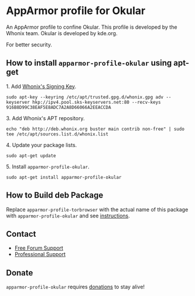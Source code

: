 # AppArmor profile for Okular #

An AppArmor profile to confine Okular. This profile
is developed by the Whonix team. Okular is developed by kde.org.

For better security.
## How to install `apparmor-profile-okular` using apt-get ##

1\. Add [Whonix's Signing Key](https://www.whonix.org/wiki/Whonix_Signing_Key).

```
sudo apt-key --keyring /etc/apt/trusted.gpg.d/whonix.gpg adv --keyserver hkp://ipv4.pool.sks-keyservers.net:80 --recv-keys 916B8D99C38EAF5E8ADC7A2A8D66066A2EEACCDA
```

3\. Add Whonix's APT repository.

```
echo "deb http://deb.whonix.org buster main contrib non-free" | sudo tee /etc/apt/sources.list.d/whonix.list
```

4\. Update your package lists.

```
sudo apt-get update
```

5\. Install `apparmor-profile-okular`.

```
sudo apt-get install apparmor-profile-okular
```

## How to Build deb Package ##

Replace `apparmor-profile-torbrowser` with the actual name of this package with `apparmor-profile-okular` and see [instructions](https://www.whonix.org/wiki/Dev/Build_Documentation/apparmor-profile-torbrowser).

## Contact ##

* [Free Forum Support](https://forums.whonix.org)
* [Professional Support](https://www.whonix.org/wiki/Professional_Support)

## Donate ##

`apparmor-profile-okular` requires [donations](https://www.whonix.org/wiki/Donate) to stay alive!

